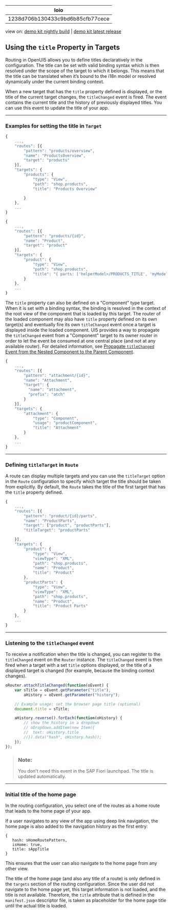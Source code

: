 <!-- loio1238d706b130433c9bd6b85cfb77cece -->

| loio |
| -----|
| 1238d706b130433c9bd6b85cfb77cece |

<div id="loio">

view on: [demo kit nightly build](https://openui5nightly.hana.ondemand.com/#/topic/1238d706b130433c9bd6b85cfb77cece) | [demo kit latest release](https://openui5.hana.ondemand.com/#/topic/1238d706b130433c9bd6b85cfb77cece)</div>

## Using the `title` Property in Targets

Routing in OpenUI5 allows you to define titles declaratively in the configuration. The title can be set with valid binding syntax which is then resolved under the scope of the target to which it belongs. This means that the title can be translated when it’s bound to the i18n model or resolved dynamically under the current binding context.

When a new target that has the `title` property defined is displayed, or the title of the current target changes, the `titleChanged` event is fired. The event contains the current title and the history of previously displayed titles. You can use this event to update the title of your app.

***

### Examples for setting the title in `Target`

``` js
{
    ...,
    "routes": [{
        "pattern": "products/overview",
        "name": "ProductsOverview",
        "target": "products"
    }],
    "targets": {
        "products": {
            "type": "View",
            "path": "shop.products",
            "title": "Products Overview"

        }
    },
    ...
}
```

``` js
{
    ...,
    "routes": [{
        "pattern": "products/{id}",
        "name": "Product",
        "target": "product"
    }],
    "targets": {
        "product": {
            "type": "View",
            "path": "shop.products",
            "title": "{ parts: ['helperModel>/PRODUCTS_TITLE', 'myModel>productName'], formatter: '.myFormatterFunction' }"
        }
    },
    ...
}
```

The `title` property can also be defined on a "Component" type target. When it is set with a binding syntax, the binding is resolved in the context of the root view of the component that is loaded by this target. The router of the loaded component may also have `title` property defined on its own target\(s\) and eventually fire its own `titleChanged` event once a target is displayed inside the loaded component. UI5 provides a way to propagate the `titleChanged` event from a "Component" target to its owner router in order to let the event be consumed at one central place \(and not at any available router\). For detailed information, see [Propagate `titleChanged` Event from the Nested Component to the Parent Component](Enabling_Routing_in_Nested_Components_fb19f50.md#loiofb19f501b16e4e4991eb6a017770945b__section_PropagateTitleChanged).

``` js
{
    ...,
    "routes": [{
        "pattern": "attachment/{id}",
        "name": "Attachment",
        "target": {
          "name": "attachment",
          "prefix": "atch"
        }
    }],
    "targets": {
        "attachment": {
            "type": "Component",
            "usage": "productComponent",
            "title": "Attachment"
        }
    },
    ...
}
```

***

### Defining `titleTarget` in `Route`

A route can display multiple targets and you can use the `titleTarget` option in the `Route` configuration to specify which target the title should be taken from explicitly. By default, the `Route` takes the title of the first target that has the `title` property defined.

``` js
{
    ...,
    "routes": [{
        "pattern": "product/{id}/parts",
        "name": "ProductParts",
        "target": ["product", "productParts"],
        "titleTarget": "productParts"

    }],
    "targets": {
        "product": {
            "type": "View",
            "viewType": "XML",
            "path": "shop.products",
            "name": "Product",
            "title": "Product"
        },
        "productParts": {
            "type": "View",
            "viewType": "XML",
            "path": "shop.products",
            "name": "Product",
            "title": "Product Parts"
        }
    },
    ...
}
```

***

### Listening to the `titleChanged` event

To receive a notification when the title is changed, you can register to the `titleChanged` event on the `Router` instance. The `titleChanged` event is then fired when a target with a set `title` options displayed, or the title of a displayed target is changed \(for example, because the binding context changes\).

``` js
oRouter.attachTitleChanged(function(oEvent) {
    var sTitle = oEvent.getParameter("title"),
        aHistory = oEvent.getParameter("history");

    // Example usage: set the browser page title (optional)
    document.title = sTitle;

    aHistory.reverse().forEach(function(oHistory) {
        // show the history in a dropdown
        // oDropdown.addItem(new Item({
        //	text: oHistory.title
        //}).data("hash", oHistory.hash));
    });
});
```

> ### Note:  
> You don't need this event in the SAP Fiori launchpad. The title is updated automatically.

***

### Initial title of the home page

In the routing configuration, you select one of the routes as a home route that leads to the home page of your app.

If a user navigates to any view of the app using deep link navigation, the home page is also added to the navigation history as the first entry:

```
{
   hash: sHomeRoutePattern,
   isHome: true,
   title: sAppTitle
}
```

This ensures that the user can also navigate to the home page from any other view.

The title of the home page \(and also any title of a route\) is only defined in the `targets` section of the routing configuration. Since the user did not navigate to the home page yet, this target information is not loaded, and the title is not available. Therefore, the `title` attribute that is defined in the `manifest.json` descriptor file, is taken as placeholder for the home page title until the actual title is loaded.

